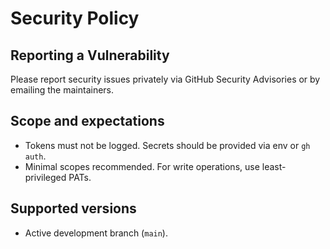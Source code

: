# Security Policy

## Reporting a Vulnerability
Please report security issues privately via GitHub Security Advisories or by emailing the maintainers.

## Scope and expectations
- Tokens must not be logged. Secrets should be provided via env or `gh auth`.
- Minimal scopes recommended. For write operations, use least-privileged PATs.

## Supported versions
- Active development branch (`main`).
